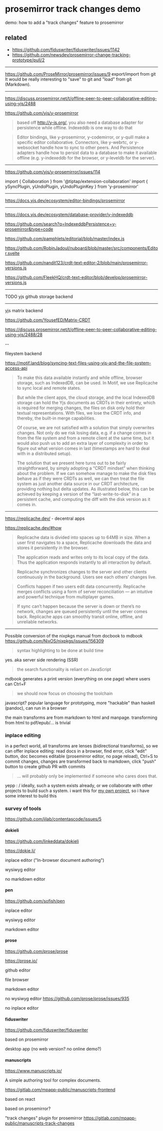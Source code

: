 # prosemirror track changes demo

demo: how to add a "track changes" feature to prosemirror


## related

* https://github.com/fiduswriter/fiduswriter/issues/1142
* https://github.com/newsdev/prosemirror-change-tracking-prototype/pull/2

---

https://github.com/ProseMirror/prosemirror/issues/9
export/import from git
It would be really interesting to "save" to git and "load" from git (Markdown).

---

https://discuss.prosemirror.net/t/offline-peer-to-peer-collaborative-editing-using-yjs/2488

https://github.com/yjs/y-prosemirror

> based off http://y-js.org/, you also need a database adapter for persistence while offline. Indexeddb is one way to do that

> Editor bindings, like y-prosemirror, y-codemirror, or y-quill make a specific editor collaborative. Connectors, like y-webrtc, or y-websocket handle how to sync to other peers. And Persistence adapters handle how to persist data to a database to make it available offline (e.g. y-indexeddb for the browser, or y-leveldb for the server).

---

https://github.com/yjs/y-prosemirror/issues/114

import { Collaboration } from '@tiptap/extension-collaboration'
import { ySyncPlugin, yUndoPlugin, yUndoPluginKey } from 'y-prosemirror'

---

https://docs.yjs.dev/ecosystem/editor-bindings/prosemirror

---

https://docs.yjs.dev/ecosystem/database-provider/y-indexeddb

https://github.com/search?q=IndexeddbPersistence+y-prosemirror&type=code

https://github.com/pamphlets/editorial/blob/master/index.js

https://github.com/RobinJadoul/nuboard/blob/master/src/components/Editor.svelte

https://github.com/nandit123/crdt-text-editor-2/blob/main/prosemirror-versions.js

https://github.com/FleekHQ/crdt-text-editor/blob/develop/prosemirror-versions.js

---

TODO yjs github storage backend

---

yjs matrix backend

https://github.com/YousefED/Matrix-CRDT

https://discuss.prosemirror.net/t/offline-peer-to-peer-collaborative-editing-using-yjs/2488/28

--

fileystem backend

https://motif.land/blog/syncing-text-files-using-yjs-and-the-file-system-access-api

> To make this data available instantly and while offline, browser storage, such as IndexedDB, can be used. In Motif, we use Replicache to sync local and remote states.

> But while the client apps, the cloud storage, and the local IndexedDB storage can hold the Yjs documents as CRDTs in their entirety, which is required for merging changes, the files on disk only hold their textual representations. With files, we lose the CRDT info, and thereby, the built-in merge capabilities.
>
> Of course, we are not satisfied with a solution that simply overwrites changes. Not only do we risk losing data, e.g. if a change comes in from the file system and from a remote client at the same time, but it would also push us to add an extra layer of complexity in order to figure out what version comes in last (timestamps are hard to deal with in a distributed setup).
>
> The solution that we present here turns out to be fairly straightforward, by simply adopting a “CRDT mindset” when thinking about the problem. If we can somehow manage to make the disk files behave as if they were CRDTs as well, we can then treat the file system as just another data source in our CRDT architecture, providing nothing but delta updates. As illustrated below, this can be achieved by keeping a version of the “last-write-to-disk” in a persistent cache, and computing the diff with the disk version as it comes in.

---

https://replicache.dev/ - decentral apps

https://replicache.dev/#how

> Replicache data is divided into spaces up to 64MB in size. When a user first navigates to a space, Replicache downloads the data and stores it persistently in the browser.

> The application reads and writes only to its local copy of the data. Thus the application responds instantly to all interaction by default.

> Replicache synchronizes changes to the server and other clients continuously in the background. Users see each others’ changes live.

> Conflicts happen if two users edit data concurrently. Replicache merges conflicts using a form of server reconciliation — an intuitive and powerful technique from multiplayer games.

> If sync can’t happen because the server is down or there’s no network, changes are queued persistently until the server comes back. Replicache apps can smoothly transit online, offline, and unreliable networks.



---

Possible conversion of the nixpkgs manual from docbook to mdbook
https://github.com/NixOS/nixpkgs/issues/156309

> syntax highlighting to be done at build time

yes. aka server side rendering (SSR)

> the search functionality is reliant on JavaScript

mdbook generates a print version (everything on one page) where users can Ctrl+F

> we should now focus on choosing the toolchain

javascript?
popular language for prototyping, more "hackable" than haskell (pandoc), can run in a browser

the main transforms are from markdown to html and manpage.
transforming from html to pdf/epub/... is trivial

### inplace editing

in a perfect world, all transforms are lenses (bidirectional transforms), so we can offer inplace editing:
read docs in a browser, find error, click "edit" button,
doc becomes editable (prosemirror editor, no page reload),
Ctrl+S to commit changes, changes are transformed back to markdown,
click "push" button to create github PR with commits

> ... will probably only be implemented if someone who cares does that.

yepp : /
ideally, such a system exists already,
or we collaborate with other projects to build such a system.
i want this for [my own project](https://github.com/milahu/alchi), so i have some interest to build this

### survey of tools

https://github.com/iilab/contentascode/issues/5

#### dokieli

https://github.com/linkeddata/dokieli

https://dokie.li/

inplace editor ("In-browser document authoring")

wysiwyg editor

no markdown editor

#### pen

https://github.com/sofish/pen

inplace editor

wysiwyg editor

markdown editor

#### prose

https://github.com/prose/prose

https://prose.io/

github editor

file browser

markdown editor

no wysiwyg editor
https://github.com/prose/prose/issues/935

no inplace editor

#### fiduswriter

https://github.com/fiduswriter/fiduswriter

based on prosemirror

desktop app (no web version? no online demo?)

#### manuscripts

https://www.manuscripts.io/

A simple authoring tool for complex documents.

https://gitlab.com/mpapp-public/manuscripts-frontend

based on react

based on prosemirror?

"track changes" plugin for prosemirror
https://gitlab.com/mpapp-public/manuscripts-track-changes
